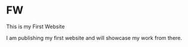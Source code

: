 # FW
This is my First Website 

I am publishing my first website and will showcase my work from there. 
